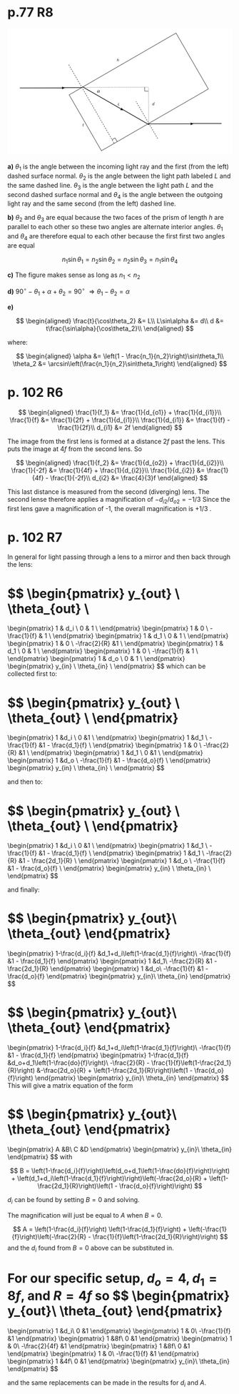 # p.77 R8 

![](Pasted_image_20230216133815.png)

**a)** $\theta_1$ is the angle between the incoming light ray and the first (from the left) dashed surface normal. $\theta_2$ is the angle between the light path labeled $L$ and the same dashed line. $\theta_3$ is the angle between the light path $L$ and the second dashed surface normal and $\theta_4$ is the angle between the outgoing light ray and the same second (from the left) dashed line.

**b)** $\theta_2$ and $\theta_3$ are equal because the two faces of the prism of length $h$ are parallel to each other so these two angles are alternate interior angles. $\theta_1$ and $\theta_4$ are therefore equal to each other because the first first two angles are equal 

$$
n_1\sin\theta_1 = n_2\sin\theta_2 = n_2\sin\theta_3 = n_1\sin\theta_4
$$

**c)** The figure makes sense as long as $n_1 < n_2$

**d)** 
$90^\circ - \theta_1 + \alpha + \theta_2 = 90^\circ$ 
$\Rightarrow \theta_1 - \theta_2 = \alpha$

**e)**

$$
\begin{aligned}
\frac{t}{\cos\theta_2} &= L\\
L\sin\alpha &= d\\
d &= t\frac{\sin\alpha}{\cos\theta_2}\\
\end{aligned}
$$

where:

$$
\begin{aligned}
\alpha &= \left(1 - \frac{n_1}{n_2}\right)\sin\theta_1\\
\theta_2 &= \arcsin\left(\frac{n_1}{n_2}\sin\theta_1\right)
\end{aligned}
$$

# p. 102 R6

$$
\begin{aligned}
\frac{1}{f_1} &= \frac{1}{d_{o1}} + \frac{1}{d_{i1}}\\
\frac{1}{f} &= \frac{1}{2f} + \frac{1}{d_{i1}}\\
\frac{1}{d_{i1}} &= \frac{1}{f} - \frac{1}{2f}\\
d_{i1} &= 2f
\end{aligned}
$$

The image from the first lens is formed at a distance $2f$ past the lens. This puts the image at $4f$ from the second lens. So

$$
\begin{aligned}
\frac{1}{f_2} &= \frac{1}{d_{o2}} + \frac{1}{d_{i2}}\\
\frac{1}{-2f} &= \frac{1}{4f} + \frac{1}{d_{i2}}\\
\frac{1}{d_{i2}} &= \frac{1}{4f} - \frac{1}{-2f}\\
d_{i2} &= \frac{4}{3}f
\end{aligned}
$$

This last distance is measured from the second (diverging) lens. The second lense therefore applies a magnification of $-d_{i2}/d_{o2} = -1/3$ Since the first lens gave a magnification of -1, the overall magnification is $+1/3$ .

# p. 102 R7

In general for light passing through a lens to a mirror and then back through the lens:

$$
\begin{pmatrix}
y_{out} \\ 
\theta_{out} \\  
=
\begin{pmatrix}
1 & d_i \\
0 & 1 \\
\end{pmatrix}
\begin{pmatrix}
1 & 0 \\
-\frac{1}{f} & 1 \\
\end{pmatrix}
\begin{pmatrix}
1 & d_1 \\
0 & 1 \\
\end{pmatrix}
\begin{pmatrix}
1 & 0 \\
-\frac{2}{R} &1 \\
\end{pmatrix}
\begin{pmatrix}
1 & d_1 \\
0 & 1 \\
\end{pmatrix}
\begin{pmatrix}
1 & 0 \\
-\frac{1}{f} & 1 \\
\end{pmatrix}
\begin{pmatrix}
1 & d_o \\
0 & 1 \\
\end{pmatrix}
\begin{pmatrix}
y_{in} \\
\theta_{in} \\
\end{pmatrix}
$$
which can be collected first to:

$$
\begin{pmatrix}
y_{out} \\
\theta_{out} \\
\end{pmatrix}
=
\begin{pmatrix}
1 &d_i \\
0 &1 \\
\end{pmatrix}
\begin{pmatrix}
1 &d_1 \\
-\frac{1}{f} &1 - \frac{d_1}{f} \\
\end{pmatrix}
\begin{pmatrix}
1 & 0 \\
-\frac{2}{R} &1 \\
\end{pmatrix}
\begin{pmatrix}
1 &d_1 \\
0 &1 \\
\end{pmatrix}
\begin{pmatrix}
1 &d_o \\
-\frac{1}{f} &1 - \frac{d_o}{f} \\
\end{pmatrix}
\begin{pmatrix}
y_{in} \\
\theta_{in} \\
\end{pmatrix}
$$

and then to:

$$
\begin{pmatrix}
y_{out} \\
\theta_{out} \\
\end{pmatrix}
=
\begin{pmatrix}
1 &d_i \\
0 &1 \\
\end{pmatrix}
\begin{pmatrix}
1 &d_1 \\
-\frac{1}{f} &1 - \frac{d_1}{f} \\
\end{pmatrix}
\begin{pmatrix}
1 &d_1 \\
-\frac{2}{R} &1 - \frac{2d_1}{R} \\
\end{pmatrix}
\begin{pmatrix}
1 &d_o \\
-\frac{1}{f} &1 - \frac{d_o}{f} \\
\end{pmatrix}
\begin{pmatrix}
y_{in} \\
\theta_{in} \\
\end{pmatrix}
$$

and finally:

$$
\begin{pmatrix}
y_{out}\\
\theta_{out}
\end{pmatrix}
=
\begin{pmatrix}
1-\frac{d_i}{f} &d_1+d_i\left(1-\frac{d_1}{f}\right)\\
-\frac{1}{f} &1 - \frac{d_1}{f}
\end{pmatrix}
\begin{pmatrix}
1 &d_1\\
-\frac{2}{R} &1 - \frac{2d_1}{R}
\end{pmatrix}
\begin{pmatrix}
1 &d_o\\
-\frac{1}{f} &1 - \frac{d_o}{f}
\end{pmatrix}
\begin{pmatrix}
y_{in}\\
\theta_{in}
\end{pmatrix}
$$

$$
\begin{pmatrix}
y_{out}\\
\theta_{out}
\end{pmatrix}
=
\begin{pmatrix}
1-\frac{d_i}{f} &d_1+d_i\left(1-\frac{d_1}{f}\right)\\
-\frac{1}{f} &1 - \frac{d_1}{f}
\end{pmatrix}
\begin{pmatrix}
1-\frac{d_1}{f} &d_o+d_1\left(1-\frac{do}{f}\right)\\
-\frac{2}{R} - \frac{1}{f}\left(1-\frac{2d_1}{R}\right) &-\frac{2d_o}{R} + \left(1-\frac{2d_1}{R}\right)\left(1 - \frac{d_o}{f}\right)
\end{pmatrix}
\begin{pmatrix}
y_{in}\\
\theta_{in}
\end{pmatrix}
$$
This will give a matrix equation of the form 

$$
\begin{pmatrix}
y_{out}\\
\theta_{out}
\end{pmatrix}
=
\begin{pmatrix}
A &B\\
C &D
\end{pmatrix}
\begin{pmatrix}
y_{in}\\
\theta_{in}
\end{pmatrix}
$$
with 

$$
B = \left(1-\frac{d_i}{f}\right)\left(d_o+d_1\left(1-\frac{do}{f}\right)\right) + \left(d_1+d_i\left(1-\frac{d_1}{f}\right)\right)\left(-\frac{2d_o}{R} + \left(1-\frac{2d_1}{R}\right)\left(1 - \frac{d_o}{f}\right)\right)
$$

$d_i$ can be found by setting $B=0$ and solving. 

The magnification will just be equal to $A$ when $B = 0$. 

$$
A = \left(1-\frac{d_i}{f}\right) \left(1-\frac{d_1}{f}\right) + \left(-\frac{1}{f}\right)\left(-\frac{2}{R} - \frac{1}{f}\left(1-\frac{2d_1}{R}\right)\right)
$$
and the $d_i$ found from $B=0$ above can be substituted in.

For our specific setup, $d_o = 4, d_1 = 8f$, and $R=4f$ so
$$
\begin{pmatrix}
y_{out}\\
\theta_{out}
\end{pmatrix}
=
\begin{pmatrix}
1 &d_i\\
0 &1
\end{pmatrix}
\begin{pmatrix}
1 & 0\\
-\frac{1}{f} &1
\end{pmatrix}
\begin{pmatrix}
1 &8f\\
0 &1
\end{pmatrix}
\begin{pmatrix}
1 & 0\\
-\frac{2}{4f} &1
\end{pmatrix}
\begin{pmatrix}
1 &8f\\
0 &1
\end{pmatrix}
\begin{pmatrix}
1 & 0\\
-\frac{1}{f} &1
\end{pmatrix}
\begin{pmatrix}
1 &4f\\
0 &1
\end{pmatrix}
\begin{pmatrix}
y_{in}\\
\theta_{in}
\end{pmatrix}
$$

and the same replacements can be made in the results for $d_i$ and $A$.